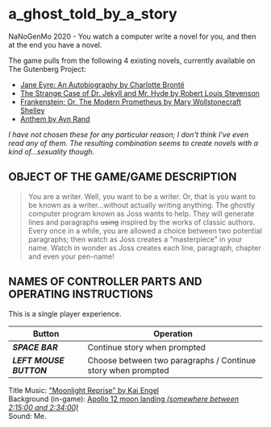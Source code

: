 # a_ghost_told_by_a_story
NaNoGenMo 2020 - You watch a computer write a novel for you, and then at the end you have a novel.

The game pulls from the following 4 existing novels, currently available on The Gutenberg Project:
+ [Jane Eyre: An Autobiography by Charlotte Brontë](https://www.gutenberg.org/ebooks/1260)
+ [The Strange Case of Dr. Jekyll and Mr. Hyde by Robert Louis Stevenson](https://www.gutenberg.org/ebooks/43)
+ [Frankenstein; Or, The Modern Prometheus by Mary Wollstonecraft Shelley](https://www.gutenberg.org/ebooks/84)
+ [Anthem by Ayn Rand](https://www.gutenberg.org/ebooks/1250)

_I have not chosen these for any particular reason; I don't think I've even read any of them. The resulting combination seems to create novels with a kind of...sexuality though._

## OBJECT OF THE GAME/GAME DESCRIPTION
>You are a writer. Well, you want to be a writer. Or, that is you want to be known as a writer...without actually writing anything. The ghostly computer program  known as Joss wants to help. They will generate lines and paragraphs ~~using~~ inspired by the works of classic authors. Every once in a while, you are allowed a choice between two potential paragraphs; then watch as Joss creates a "masterpiece" in your name. Watch in wonder as Joss creates each line, paragraph, chapter and even your pen-name!

## NAMES OF CONTROLLER PARTS AND OPERATING INSTRUCTIONS
This is a single player experience.

|Button|Operation|
|---|--|
|***SPACE BAR*** | Continue story when prompted|
|***LEFT MOUSE BUTTON*** | Choose between two paragraphs / Continue story when prompted|

Title Music: ["Moonlight Reprise" by Kai Engel](https://freemusicarchive.org/music/Kai_Engel/Irsens_Tale)  
Background (in-game): [Apollo 12 moon landing _(somewhere between 2:15:00 and 2:34:00)_](https://archive.org/details/Apollo12Audio/372-AAA.mp3)  
Sound: Me.
